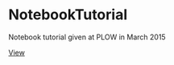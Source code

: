 # NotebookTutorial

Notebook tutorial given at PLOW in March 2015

[View](http://slideviewer.herokuapp.com/github/MISTlab/NotebookTutorial/blob/master/IPython_Workshop.ipynb)
